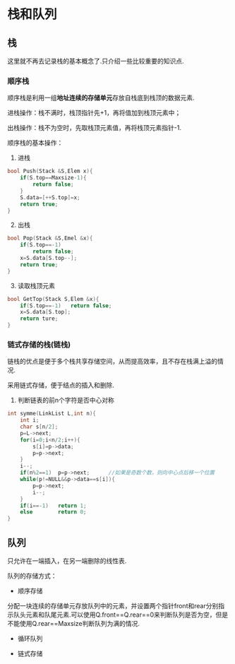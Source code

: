 # 栈和队列

## 栈

这里就不再去记录栈的基本概念了.只介绍一些比较重要的知识点.

### 顺序栈

顺序栈是利用一组**地址连续的存储单元**存放自栈底到栈顶的数据元素.<br>

进栈操作：栈不满时，栈顶指针先+1，再将值加到栈顶元素中；<br>

出栈操作：栈不为空时，先取栈顶元素值，再将栈顶元素指针-1.

顺序栈的基本操作：<br>

1. 进栈

```c
bool Push(Stack &S,Elem x){
    if(S.top==Maxsize-1){
        return false;
    }
    S.data=[++S.top]=x;
    return true;
}
```

2. 出栈

```c
bool Pop(Stack &S,Emel &x){
    if(S.top==-1)
        return false;
    x=S.data[S.top--];
    return true;
}
```

3. 读取栈顶元素

```c
bool GetTop(Stack S,Elem &x){
    if(S.top==-1)	return false;
    x=S.data[S.top];
    return ture;
}
```

### 链式存储的栈(链栈)

链栈的优点是便于多个栈共享存储空间，从而提高效率，且不存在栈满上溢的情况.<br>

采用链式存储，便于结点的插入和删除.

1. 判断链表的前n个字符是否中心对称

```c
int symme(LinkList L,int n){
    int i;
    char s[n/2];
    p=L->next;
    for(i=0;i<n/2;i++){
        s[i]=p->data;
        p=p->next;
    }
    i--;
    if(n%2==1)	p=p->next;		//如果是奇数个数，则向中心点后移一个位置
    while(p!=NULL&&p->data==s[i]){
        p=p->next;
        i--;
    }
    if(i==-1)	return 1;
    else 		return 0;
}
```

## 队列

只允许在一端插入，在另一端删除的线性表.<br>

队列的存储方式：<br>

- 顺序存储

分配一块连续的存储单元存放队列中的元素，并设置两个指针front和rear分别指示队头元素和队尾元素.可以使用Q.front==Q.rear\==0来判断队列是否为空，但是不能使用Q.rear\==Maxsize判断队列为满的情况.

- 循环队列



- 链式存储



